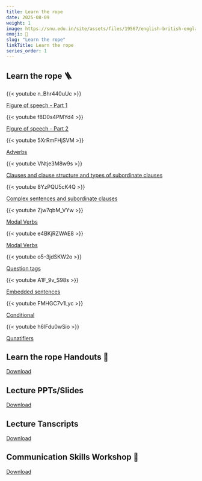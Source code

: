 ```yaml
---
title: Learn the rope
date: 2025-08-09
weight: 1
image: https://snu.edu.in/site/assets/files/19567/english-british-england-language-education-concept.1600x0.webp
emoji: 🧮
slug: "Learn the rope"
linkTitle: Learn the rope  
series_order: 1
---
```


## Learn the rope 🪜

{{< youtube n_Bhr440uUc >}}

[Figure of speech - Part 1](https://youtu.be/n_Bhr440uUc?feature=shared)

{{< youtube f8D0s4PMYd4 >}}

[Figure of speech - Part 2](https://youtu.be/f8D0s4PMYd4?feature=shared)

{{< youtube 5XrRmFHjSVM >}}

[Adverbs](https://youtu.be/5XrRmFHjSVM?si=WBcstNUmaHkcFGG7)

{{< youtube VNtje3M8w9s >}}

[Clauses and clause structure and types of subordinate clauses](https://youtu.be/VNtje3M8w9s?si=Jn3OCsIZ_DXRObys)

{{< youtube 8YzPQU5cK4Q >}}

[Complex sentences and subordinate clauses](https://www.youtube.com/watch?si=-cpVJNiNwCu7GL9Z&v=8YzPQU5cK4Q&feature=youtu.be)

{{< youtube Zjw7qbM_VYw >}}

[Modal Verbs](https://youtu.be/Zjw7qbM_VYw?si=hyhXs9nlLQ5ApV6D)

{{< youtube e4BKjRZWAE8 >}}

[Modal Verbs](https://youtu.be/e4BKjRZWAE8?si=1Fit6iuXgETvEKVw)

{{< youtube o5-3jdSKW2o >}}

[Question tags](https://youtu.be/o5-3jdSKW2o?si=x6IYHOumUffv86Wg)

{{< youtube A1F_9v_S98s >}}

[Embedded sentences](https://youtu.be/A1F_9v_S98s?si=t_JMZt1nYvFGQwhJ)

{{< youtube FMHGC7v1Lyc >}}

[Conditional](https://youtu.be/FMHGC7v1Lyc?si=M-0t6h9GxxXDklAm)

{{< youtube h6lFdu0wSio >}}

[Qunatifiers](https://youtu.be/h6lFdu0wSio?si=BsJBZBR8ta7ejn0e)

## Learn the rope Handouts 🦢

[Download](https://drive.google.com/drive/folders/1KfnBf9zxRxXfnt4i-e3Krr-djXLjl-M4)

## Lecture PPTs/Slides

[Download](https://drive.google.com/drive/folders/1rnznNt_yPqw3dA5cbAi3ikUZa30qRHo7)

## Lecture Tanscripts

[Download](https://drive.google.com/drive/folders/18qfkUKvNh81JVOW1AqV71-iWQnAZ0LQs)

## Communication Skills Workshop 💭

[Download](https://drive.google.com/drive/folders/12Z93jM5Z_m4Mcc78kiJCiTnqeCK3EY_R)